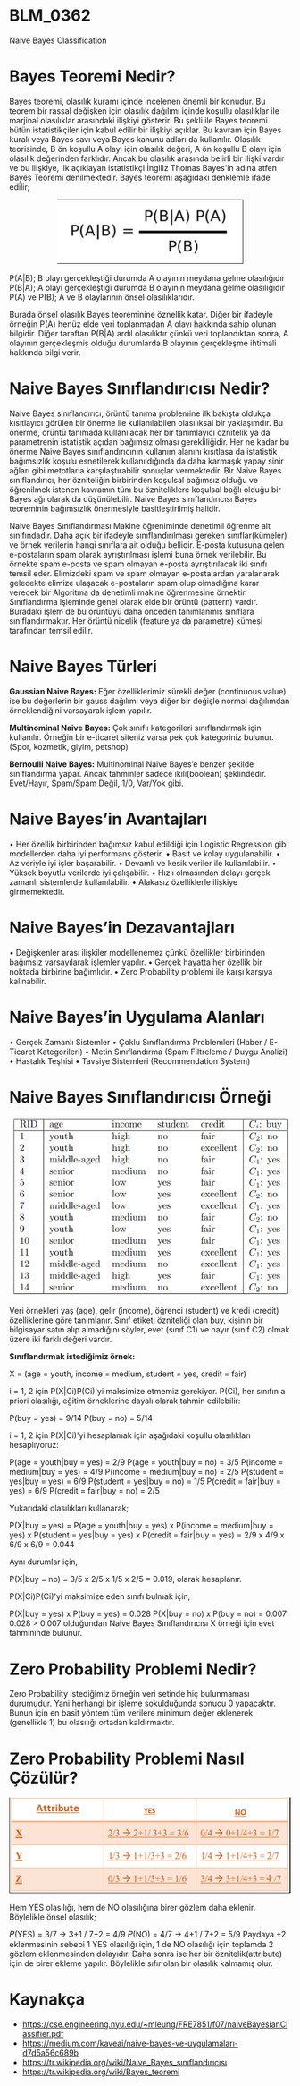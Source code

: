# BLM_0362
Naive Bayes Classification 

# Bayes Teoremi Nedir?

Bayes teoremi, olasılık kuramı içinde incelenen önemli bir konudur. Bu teorem bir rassal değişken için olasılık dağılımı içinde koşullu olasılıklar ile marjinal olasılıklar arasındaki ilişkiyi gösterir. Bu şekli ile Bayes teoremi bütün istatistikçiler için kabul edilir bir ilişkiyi açıklar. Bu kavram için Bayes kuralı veya Bayes savı veya Bayes kanunu adları da kullanılır. Olasılık teorisinde, B ön koşullu A olayı için olasılık değeri, A ön koşullu B olayı için olasılık değerinden farklıdır. Ancak bu olasılık arasında belirli bir ilişki vardır ve bu ilişkiye, ilk açıklayan istatistikçi İngiliz Thomas Bayes'in adına atfen Bayes Teoremi denilmektedir.
Bayes teoremi aşağıdaki denklemle ifade edilir;

<p align="center"><img src="Images/formul.png">

P(A|B); B olayı gerçekleştiği durumda A olayının meydana gelme olasılığıdır 
P(B|A); A olayı gerçekleştiği durumda B olayının meydana gelme olasılığıdır 
P(A) ve P(B); A ve B olaylarının önsel olasılıklarıdır.

Burada önsel olasılık Bayes teoreminine öznellik katar. Diğer bir ifadeyle örneğin P(A) henüz elde veri toplanmadan A olayı hakkında sahip olunan bilgidir. Diğer taraftan P(B|A) ardıl olasılıktır çünkü veri toplandıktan sonra, A olayının gerçekleşmiş olduğu durumlarda B olayının gerçekleşme ihtimali hakkında bilgi verir.

# Naive Bayes Sınıflandırıcısı Nedir?

Naive Bayes sınıflandırıcı, örüntü tanıma problemine ilk bakışta oldukça kısıtlayıcı görülen bir önerme ile kullanılabilen olasılıksal bir yaklaşımdır. Bu önerme, örüntü tanımada kullanılacak her bir tanımlayıcı öznitelik ya da parametrenin istatistik açıdan bağımsız olması gerekliliğidir. Her ne kadar bu önerme Naive Bayes sınıflandırıcının kullanım alanını kısıtlasa da istatistik bağımsızlık koşulu esnetilerek kullanıldığında da daha karmaşık yapay sinir ağları gibi metotlarla karşılaştırabilir sonuçlar vermektedir. Bir Naive Bayes sınıflandırıcı, her özniteliğin birbirinden koşulsal bağımsız olduğu ve öğrenilmek istenen kavramın tüm bu özniteliklere koşulsal bağlı olduğu bir Bayes ağı olarak da düşünülebilir. Naive Bayes sınıflandırıcısı Bayes teoreminin bağımsızlık önermesiyle basitleştirilmiş halidir.

Naive Bayes Sınıflandırması Makine öğreniminde denetimli öğrenme alt sınıfındadır. Daha açık bir ifadeyle sınıflandırılması gereken sınıflar(kümeler) ve örnek verilerin hangi sınıflara ait olduğu bellidir. E-posta kutusuna gelen e-postaların spam olarak ayrıştırılması işlemi buna örnek verilebilir. Bu örnekte spam e-posta ve spam olmayan e-posta ayrıştırılacak iki sınıfı temsil eder. Elimizdeki spam ve spam olmayan e-postalardan yaralanarak gelecekte elimize ulaşacak e-postaların spam olup olmadığına karar verecek bir Algoritma da denetimli makine öğrenmesine örnektir. Sınıflandırma işleminde genel olarak elde bir örüntü (pattern) vardır. Buradaki işlem de bu örüntüyü daha önceden tanımlanmış sınıflara sınıflandırmaktır. Her örüntü nicelik (feature ya da parametre) kümesi tarafından temsil edilir.

# Naive Bayes Türleri

**Gaussian Naive Bayes:** Eğer özelliklerimiz sürekli değer (continuous value) ise bu değerlerin bir gauss dağılımı veya diğer bir değişle normal dağılımdan örneklendiğini varsayarak işlem yapılır.
  
**Multinominal Naive Bayes:** Çok sınıflı kategorileri sınıflandırmak için kullanılır. Örneğin bir e-ticaret siteniz varsa pek çok kategoriniz bulunur. (Spor, kozmetik, giyim, petshop)
  
**Bernoulli Naive Bayes:** Multinominal Naive Bayes’e benzer şekilde sınıflandırma yapar. Ancak tahminler sadece ikili(boolean) şeklindedir. Evet/Hayır, Spam/Spam Değil, 1/0, Var/Yok gibi.

# Naive Bayes’in Avantajları

  •	Her özellik birbirinden bağımsız kabul edildiği için   Logistic Regression gibi modellerden daha iyi performans gösterir.
  •	Basit ve kolay uygulanabilir.
  •	Az veriyle iyi işler başarabilir.
  •	Devamlı ve kesik veriler ile kullanılabilir.
  •	Yüksek boyutlu verilerde iyi çalışabilir.
  •	Hızlı olmasından dolayı gerçek zamanlı sistemlerde kullanılabilir.
  •	Alakasız özelliklerle ilişkiye girmemektedir.

# Naive Bayes’in Dezavantajları

  •	Değişkenler arası ilişkiler modellenemez çünkü özellikler birbirinden bağımsız varsayılarak işlemler yapılır.
  •	Gerçek hayatta her özellik bir noktada birbirine bağımlıdır.
  •	Zero Probability problemi ile karşı karşıya kalınabilir.

# Naive Bayes’in Uygulama Alanları

  •	Gerçek Zamanlı Sistemler
  •	Çoklu Sınıflandırma Problemleri (Haber / E-Ticaret Kategorileri)
  •	Metin Sınıflandırma (Spam Filtreleme / Duygu Analizi)
  •	Hastalık Teşhisi
  •	Tavsiye Sistemleri (Recommendation System)

# Naive Bayes Sınıflandırıcısı Örneği

<p align="center"><img src="Images/tablo.png">

Veri örnekleri yaş (age), gelir (income), öğrenci (student) ve kredi (credit) özelliklerine göre tanımlanır. Sınıf etiketi özniteliği olan buy, kişinin bir bilgisayar satın alıp almadığını söyler, evet (sınıf C1) ve hayır (sınıf C2) olmak üzere iki farklı değeri vardır.

**Sınıflandırmak istediğimiz örnek:**
  
X = (age = youth, income = medium, student = yes, credit = fair)

i = 1, 2 için P(X|Ci)P(Ci)'yi maksimize etmemiz gerekiyor. P(Ci), her sınıfın a priori olasılığı, eğitim örneklerine dayalı olarak tahmin edilebilir:
  
  P(buy = yes) = 9/14 
  P(buy = no) = 5/14

i = 1, 2 için P(X|Ci)'yi hesaplamak için aşağıdaki koşullu olasılıkları hesaplıyoruz:
  
  P(age = youth|buy = yes) = 2/9 
  P(age = youth|buy = no) = 3/5 
  P(income = medium|buy = yes) = 4/9
  P(income = medium|buy = no) = 2/5 
  P(student = yes|buy = yes) = 6/9
  P(student = yes|buy = no) = 1/5 
  P(credit = fair|buy = yes) = 6/9 
  P(credit = fair|buy = no) = 2/5

Yukarıdaki olasılıkları kullanarak; 
  
P(X|buy = yes) = P(age = youth|buy = yes) x P(income = medium|buy = yes) x P(student = yes|buy = yes) x P(credit = fair|buy = yes) = 2/9 x 4/9 x 6/9 x 6/9 = 0.044

Aynı durumlar için,
  
P(X|buy = no) = 3/5 x 2/5 x 1/5 x 2/5 = 0.019, olarak hesaplanır.

P(X|Ci)P(Ci)'yi maksimize eden sınıfı bulmak için;
  
  P(X|buy = yes) x P(buy = yes) = 0.028
  P(X|buy = no) x P(buy = no) = 0.007
  0.028 > 0.007 olduğundan Naive Bayes Sınıflandırıcısı X örneği için evet tahmininde bulunur.

# Zero Probability Problemi Nedir?
  
Zero Probability istediğimiz örneğin veri setinde hiç bulunmaması durumudur. Yani herhangi bir işleme sokulduğunda sonucu 0 yapacaktır. Bunun için en basit yöntem tüm verilere minimum değer eklenerek (genellikle 1) bu olasılığı ortadan kaldırmaktır.
  
# Zero Probability Problemi Nasıl Çözülür?  
  <p align="center"><img src="Images/tablo2.png">
    
Hem YES olasılığı, hem de NO olasılığına birer gözlem daha eklenir. Böylelikle önsel olasılık;
    
  𝑃(YES) = 3/7 → 3+1 / 7+2 = 4/9
  𝑃(NO) = 4/7 → 4+1 / 7+2 = 5/9
  Paydaya +2 eklenmesinin sebebi 1 YES olasılığı için, 1 de NO olasılığı için toplamda 2 gözlem eklenmesinden dolayıdır.
  Daha sonra ise her bir öznitelik(attribute) için de birer ekleme yapılır. Böylelikle sıfır olan bir olasılık kalmamış olur.

# Kaynakça

- https://cse.engineering.nyu.edu/~mleung/FRE7851/f07/naiveBayesianClassifier.pdf
- https://medium.com/kaveai/naive-bayes-ve-uygulamaları-d7d5a56c689b
- https://tr.wikipedia.org/wiki/Naive_Bayes_sınıflandırıcısı
- https://tr.wikipedia.org/wiki/Bayes_teoremi
